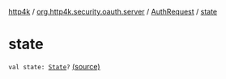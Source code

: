 [http4k](../../index.md) / [org.http4k.security.oauth.server](../index.md) / [AuthRequest](index.md) / [state](./state.md)

# state

`val state: `[`State`](../../org.http4k.security/-state/index.md)`?` [(source)](https://github.com/http4k/http4k/blob/master/http4k-security-oauth/src/main/kotlin/org/http4k/security/oauth/server/AuthRequest.kt#L16)